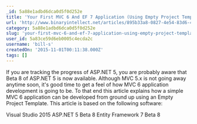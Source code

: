 ```yaml
---
_id: 5a88e1adbd6dca0d5f0d252e
title: 'Your First MVC 6 And EF 7 Application (Using Empty Project Template) : Part 1'
url: 'http://www.binaryintellect.net/articles/895b33a8-0827-4e54-83d6-4938c46810b4.aspx'
category: 5a88e1adbd6dca0d5f0d252e
slug: 'your-first-mvc-6-and-ef-7-application-using-empty-project-template-part-1'
user_id: 5a83ce59d6eb0005c4ecda2c
username: 'bill-s'
createdOn: '2015-11-01T00:11:38.000Z'
tags: []
---
```


If you are tracking the progress of ASP.NET 5, you are probably aware that Beta 8 of ASP.NET 5 is now available. Although MVC 5.x is not going away anytime soon, it's good time to get a feel of how MVC 6 application development is going to be. To that end this article explains how a simple MVC 6 application can be developed from ground up using an Empty Project Template. This article is based on the following software:

Visual Studio 2015
ASP.NET 5 Beta 8
Entity Framework 7 Beta 8
